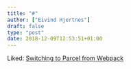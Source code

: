 ```yaml
---
title: "#"
author: ["Eivind Hjertnes"]
draft: false
type: "post"
date: 2018-12-09T12:53:51+01:00
---
```


Liked:
[Switching
to Parcel from Webpack](https://logrocket.com/blog/switching-to-parcel-from-webpack/)
